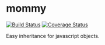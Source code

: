 # mommy

[![Build Status](https://travis-ci.org/alexzicat/mommy.svg?branch=master)](https://travis-ci.org/alexzicat/mommy)
[![Coverage Status](https://coveralls.io/repos/github/alexzicat/mommy/badge.svg?branch=master)](https://coveralls.io/github/alexzicat/mommy?branch=master)

Easy inheritance for javascript objects.

